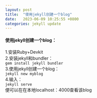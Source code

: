 ```yaml
---
layout: post
title:  "使用jekyll创建一个blog"
date:   2023-06-09 10:25:55 +0800
categories: jekyll update
---
```

#### 使用jekyll创建一个blog：
1.安装Ruby+Devkit  
2.安装jekyll和bundler：  
                     `gem install jekyll bundler`  
3.使用jekyll创建一个blog：  
                     `jekyll new myblog`  
4.输入：  
                     `jekyll serve`       
便可以在在本地localhost：4000查看该blog  




[jekyll-docs]: https://jekyllrb.com/docs/home
[jekyll-gh]:   https://github.com/jekyll/jekyll
[jekyll-talk]: https://talk.jekyllrb.com/
